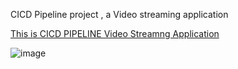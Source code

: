 
CICD Pipeline project , a Video streaming application </br>

<a href="http://ad385ae4700dc4bcd9482d58c8209358-2006272593.ap-south-1.elb.amazonaws.com/"> This is CICD PIPELINE Video Streamng Application</a>

![image](https://github.com/Ashish89Rangari/CICD_pipeline_project/assets/150202892/b0025e2e-7503-4441-ae07-0bce2f828320)



